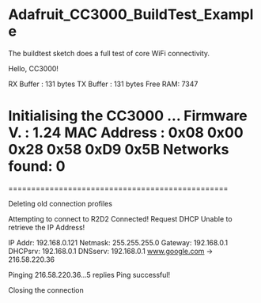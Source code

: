 # Adafruit_CC3000_BuildTest_Example
The buildtest sketch does a full test of core WiFi connectivity.

Hello, CC3000!

RX Buffer : 131 bytes
TX Buffer : 131 bytes
Free RAM: 7347

Initialising the CC3000 ...
Firmware V. : 1.24
MAC Address : 0x08 0x00 0x28 0x58 0xD9 0x5B
Networks found: 0
================================================
================================================

Deleting old connection profiles

Attempting to connect to R2D2
Connected!
Request DHCP
Unable to retrieve the IP Address!


IP Addr: 192.168.0.121
Netmask: 255.255.255.0
Gateway: 192.168.0.1
DHCPsrv: 192.168.0.1
DNSserv: 192.168.0.1
www.google.com -> 216.58.220.36

Pinging 216.58.220.36...5 replies
Ping successful!


Closing the connection
